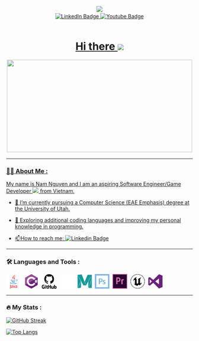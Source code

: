 <div id="header" align="center">
  <img src="https://media.giphy.com/media/gjrYDwbjnK8x36xZIO/giphy.gif" width="100"/>
  
  <div id="badges">
  <a href="www.linkedin.com/in/nhhn25">
    <img src="https://img.shields.io/badge/LinkedIn-blue?style=for-the-badge&logo=linkedin&logoColor=white" alt="LinkedIn Badge"/>
  </a>
  <a href="https://www.youtube.com/@hainamnguyenhuynh6375/playlists">
    <img src="https://img.shields.io/badge/YouTube-red?style=for-the-badge&logo=youtube&logoColor=white" alt="Youtube Badge"/>
  </div>

  <div id ="profile-views">
	  <a href="https://github.com/NHHN25">
    <img src="https://komarev.com/ghpvc/?username=NHHN25&style=flat-square&color=blue" alt=""/>
  </div>
    
  <h1>
  Hi there
  <img src="https://media.giphy.com/media/Wj7lNjMNDxSmc/giphy.gif" width="30px"/>
</h1>
</div>
  
<div align="center">
  <img src="https://media.giphy.com/media/mTPjPA6SSXgTsnZ1Dh/giphy.gif" width="500" height="250"/>
</div>
  
 ---

### :man_technologist: About Me :
My name is Nam Nguyen and I am an aspiring Software Engineer/Game Developer <img src="https://media.giphy.com/media/WUlplcMpOCEmTGBtBW/giphy.gif" width="30"> from Vietnam.

- :telescope: I’m currently pursuing a Computer Science (EAE Emphasis) degree at the University of Utah.

- :seedling: Exploring additional coding languages and improving my personal knowledge in programming.

- :mailbox:How to reach me: [![Linkedin Badge](https://img.shields.io/badge/-NHHN25-blue?style=flat&logo=Linkedin&logoColor=white)](www.linkedin.com/in/nhhn25)
  
---

### :hammer_and_wrench: Languages and Tools :
<div>
  <img src="https://github.com/devicons/devicon/blob/master/icons/java/java-original-wordmark.svg" title="Java" alt="Java" width="40" height="40"/>&nbsp;
  <img src="https://github.com/devicons/devicon/blob/master/icons/csharp/csharp-original.svg" title="C#" alt="Csharp" width="40" height="40"/>&nbsp;
  <img src="https://github.com/devicons/devicon/blob/master/icons/github/github-original-wordmark.svg" title="Github" alt="GitHub" width="40" height="40"/>&nbsp;
  <img src="https://github.com/devicons/devicon/blob/master/icons/discordjs/discordjs-plain.svg" title="discordjs UI" alt="DiscordJS" width="40" height="40"/>&nbsp;
  <img src="https://github.com/devicons/devicon/blob/master/icons/maya/maya-plain.svg" title="Maya" alt="maya" width="40" height="40"/>&nbsp;
  <img src="https://github.com/devicons/devicon/blob/master/icons/photoshop/photoshop-line.svg" title="Photoshop" alt="PS " width="40" height="40"/>&nbsp;
  <img src="https://github.com/devicons/devicon/blob/master/icons/premierepro/premierepro-original.svg"  title="PremierePro" alt="Adobe Premiere Pro" width="40" height="40"/>&nbsp;
  <img src="https://github.com/devicons/devicon/blob/master/icons/unrealengine/unrealengine-original.svg" title="Unreal" alt="UR5" width="40" height="40"/>&nbsp;
  <img src="https://github.com/devicons/devicon/blob/master/icons/visualstudio/visualstudio-plain.svg" title="VS" alt="VisualStudio" width="40" height="40"/>&nbsp;
</div>
	
---

### :fire: My Stats :
[![GitHub Streak](http://github-readme-streak-stats.herokuapp.com?user=NHHN25&theme=dark&background=000000)](https://git.io/streak-stats)

[![Top Langs](https://github-readme-stats.vercel.app/api/top-langs/?username=NHHN25&layout=compact&theme=vision-friendly-dark)](https://github.com/anuraghazra/github-readme-stats)
	








  
  
